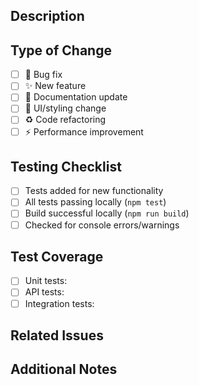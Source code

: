 ## Description
<!-- Brief description of what this PR does -->

## Type of Change
- [ ] 🐛 Bug fix
- [ ] ✨ New feature
- [ ] 📝 Documentation update
- [ ] 🎨 UI/styling change
- [ ] ♻️ Code refactoring
- [ ] ⚡ Performance improvement

## Testing Checklist
- [ ] Tests added for new functionality
- [ ] All tests passing locally (`npm test`)
- [ ] Build successful locally (`npm run build`)
- [ ] Checked for console errors/warnings

## Test Coverage
<!-- If adding new feature, list the tests you added -->
- [ ] Unit tests: 
- [ ] API tests: 
- [ ] Integration tests: 

## Related Issues
<!-- Link to related issues, e.g., "Fixes #123" -->

## Additional Notes
<!-- Any additional context, screenshots, or information -->
